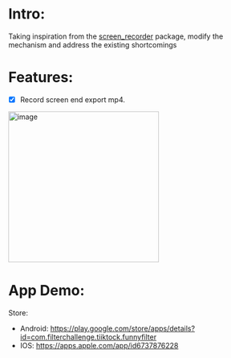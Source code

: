 # Intro:
Taking inspiration from the [screen_recorder](https://pub.dev/packages/screen_recorder) package, modify the mechanism and address the existing shortcomings

# Features:

- [x] Record screen end export mp4.

<img src="[https://user-images.githubusercontent.com/49116308/235081720-70912933-4623-440b-ab0e-9fb244ba38a6.png](https://github.com/BrianTran24/screen_record/blob/main/assets/ScreenRecording2024-11-22at17.06.33-ezgif.com-video-to-gif-converter.gif)" alt="image" width="300" height="auto">


# App Demo:
 Store:
  + Android: https://play.google.com/store/apps/details?id=com.filterchallenge.tiiktock.funnyfilter
  + IOS: https://apps.apple.com/app/id6737876228
